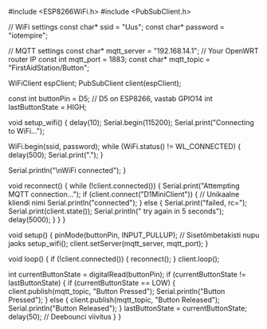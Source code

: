 #include <ESP8266WiFi.h>
#include <PubSubClient.h>

// WiFi settings
const char* ssid = "Uus";
const char* password = "iotempire";

// MQTT settings
const char* mqtt_server = "192.168.14.1";  // Your OpenWRT router IP
const int mqtt_port = 1883;
const char* mqtt_topic = "FirstAidStation/Button";

WiFiClient espClient;
PubSubClient client(espClient);

const int buttonPin = D5;  // D5 on ESP8266, vastab GPIO14
int lastButtonState = HIGH;

void setup_wifi() {
  delay(10);
  Serial.begin(115200);
  Serial.print("Connecting to WiFi...");

  WiFi.begin(ssid, password);
  while (WiFi.status() != WL_CONNECTED) {
    delay(500);
    Serial.print(".");
  }

  Serial.println("\nWiFi connected");
}

void reconnect() {
  while (!client.connected()) {
    Serial.print("Attempting MQTT connection...");
    if (client.connect("D1MiniClient")) {  // Unikaalne kliendi nimi
      Serial.println("connected");
    } else {
      Serial.print("failed, rc=");
      Serial.print(client.state());
      Serial.println(" try again in 5 seconds");
      delay(5000);
    }
  }
}

void setup() {
  pinMode(buttonPin, INPUT_PULLUP);  // Sisetõmbetakisti nupu jaoks
  setup_wifi();
  client.setServer(mqtt_server, mqtt_port);
}

void loop() {
  if (!client.connected()) {
    reconnect();
  }
  client.loop();

  int currentButtonState = digitalRead(buttonPin);
  if (currentButtonState != lastButtonState) {
    if (currentButtonState == LOW) {
      client.publish(mqtt_topic, "Button Pressed");
      Serial.println("Button Pressed");
    } else {
      client.publish(mqtt_topic, "Button Released");
      Serial.println("Button Released");
    }
    lastButtonState = currentButtonState;
    delay(50);  // Deebounci viivitus
  }
}

